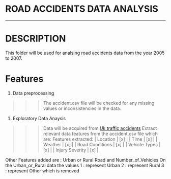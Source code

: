 # ROAD ACCIDENTS DATA ANALYSIS
************************
# DESCRIPTION 
This folder will be used for analsing road accidents data from the year 2005 to 2007.

# Features
1. Data preprocessing
>>> The accident.csv file will be checked for any missing values or inconsistencies in the data.
1. Exploratory Data Anaysis
>>> Data will be acquired from [Uk traffic accidents]("https://www.kaggle.com/datasets/daveianhickey/2000-16-traffic-flow-england-scotland-wales/data?select=accidents_2005_to_2007.csv")
Extract relevant data features from the accident.csv file  which are:
Features extracted: 
| Location  | [x]  |
|  Time | [x]  |
|  Weather |  [x] |
|  Road Conditions | [x]  |
|  Vehicle Types | [x]  |
|  Injury Severity | [x]  |

Other Features added are : Urban or Rural Road and Number_of_Vehicles
On the Urban_or_Rural data the values 
1 : represent Urban
2 : represent Rural
3 : represent Other which is removed
